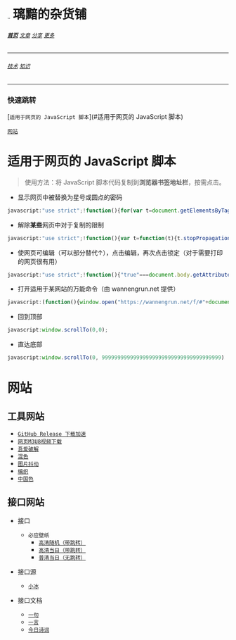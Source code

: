 # [<img src="C:/0/Blog/图标.png" alt="Logo" style="zoom:7%;" />](index.html) 璃黯的杂货铺

###### **[`首页`](index.html)**		[`文章`](文章.html)		[`分享`](分享.html)		[`更多`](更多.html)

---

###### [`技术`](分享_技术.html)		[`知识`](分享_知识.html)

----

### 快速跳转

[`适用于网页的 JavaScript 脚本`](#适用于网页的 JavaScript 脚本)

[`网站`](#网站)

# 适用于网页的 JavaScript 脚本

> 使用方法：将 JavaScript 脚本代码复制到**浏览器书签地址栏**，按需点击。

+ 显示网页中被替换为星号或圆点的密码

```javascript
javascript:"use strict";!function(){for(var t=document.getElementsByTagName("input"),e=0;e<t.length;e++)"password"===t[e].getAttribute("type")&&t[e].setAttribute("type","text")}();
```

+ 解除**某些**网页中对于复制的限制

```javascript
javascript:"use strict";!function(){var t=function(t){t.stopPropagation(),t.stopImmediatePropagation&&t.stopImmediatePropagation()};["copy","cut","contextmenu","selectstart","mousedown","mouseup","keydown","keypress","keyup"].forEach(function(e){document.documentElement.addEventListener(e,t,{capture:!0})})}();
```

+ 使网页可编辑（可以部分替代↑），点击编辑，再次点击锁定（对于需要打印的网页很有用）

```javascript
javascript:"use strict";!function(){"true"===document.body.getAttribute("contenteditable")?(document.body.setAttribute("contenteditable",!1)):(document.body.setAttribute("contenteditable",!0))}();
```

+ 打开适用于某网站的万能命令（由 wannengrun.net 提供）

```javascript
javascript:(function(){window.open("https://wannengrun.net/f/#"+document.location.href)})()
```

+ 回到顶部

```javascript
javascript:window.scrollTo(0,0);
```

+ 直达底部

```javascript
javascript:window.scrollTo(0, 99999999999999999999999999999999999999)
```



# 网站

## 工具网站

+ [`GitHub Release 下载加速`](https://gh.api.99988866.xyz/)
+ [`网页M3U8视频下载`](http://blog.luckly-mjw.cn/tool-show/m3u8-downloader/index.html?source=https://www.baidu.com/s?ie=UTF-8&wd=2)
+ [`吾爱破解`](https://www.52pojie.cn/)
+ [`混色`](https://blobmixer.14islands.com/)
+ [`图片抖动`](https://photomosh.com/)
+ [`编织`](http://weavesilk.com/)
+ [`中国色`](http://m.zhongguose.com/)

## 接口网站

+ 接口
  + `必应壁纸`
    + [`高清随机（带跳转）`](https://bing.img.run/rand_uhd.php)
    + [`高清当日（带跳转）`](https://bing.img.run/uhd.php)
    + [`普清当日（无跳转）`](https://api.dujin.org/bing/1920.php)
+ 接口源
  + [`小冰`](https://xiaobapi.top/api/)

+ 接口文档
  + [`一句`](http://yijuzhan.com/help/yiju_api.html)
  + [`一言`](https://developer.hitokoto.cn/introduce)
  + [`今日诗词`](https://www.jinrishici.com/doc/)
